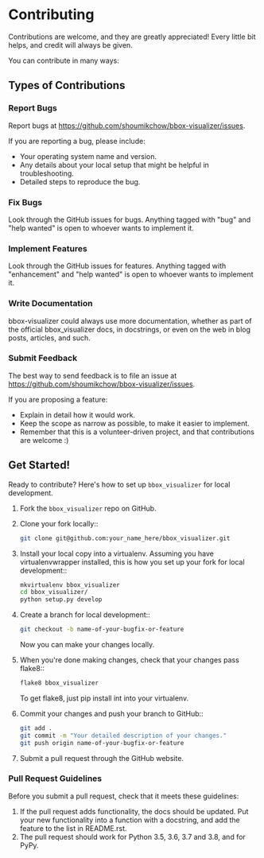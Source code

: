 # Contributing

Contributions are welcome, and they are greatly appreciated! Every little bit
helps, and credit will always be given.

You can contribute in many ways:

## Types of Contributions


### Report Bugs

Report bugs at https://github.com/shoumikchow/bbox-visualizer/issues.

If you are reporting a bug, please include:

* Your operating system name and version.
* Any details about your local setup that might be helpful in troubleshooting.
* Detailed steps to reproduce the bug.

### Fix Bugs


Look through the GitHub issues for bugs. Anything tagged with "bug" and "help
wanted" is open to whoever wants to implement it.

### Implement Features

Look through the GitHub issues for features. Anything tagged with "enhancement"
and "help wanted" is open to whoever wants to implement it.

### Write Documentation


bbox-visualizer could always use more documentation, whether as part of the
official bbox_visualizer docs, in docstrings, or even on the web in blog posts,
articles, and such.

### Submit Feedback


The best way to send feedback is to file an issue at https://github.com/shoumikchow/bbox-visualizer/issues.

If you are proposing a feature:

* Explain in detail how it would work.
* Keep the scope as narrow as possible, to make it easier to implement.
* Remember that this is a volunteer-driven project, and that contributions
  are welcome :)

## Get Started!


Ready to contribute? Here's how to set up `bbox_visualizer` for local development.

1. Fork the `bbox_visualizer` repo on GitHub.
2. Clone your fork locally::

    ```bash
    git clone git@github.com:your_name_here/bbox_visualizer.git
    ```

3. Install your local copy into a virtualenv. Assuming you have virtualenvwrapper installed, this is how you set up your fork for local development::

    ```bash
    mkvirtualenv bbox_visualizer
    cd bbox_visualizer/
    python setup.py develop
    ```

4. Create a branch for local development::

    ```bash
    git checkout -b name-of-your-bugfix-or-feature
    ```

   Now you can make your changes locally.

5. When you're done making changes, check that your changes pass flake8::

    ```bash
    flake8 bbox_visualizer
    ```

   To get flake8, just pip install int into your virtualenv.

6. Commit your changes and push your branch to GitHub::

    ```bash
    git add .
    git commit -m "Your detailed description of your changes."
    git push origin name-of-your-bugfix-or-feature
    ```

7. Submit a pull request through the GitHub website.

### Pull Request Guidelines


Before you submit a pull request, check that it meets these guidelines:

1. If the pull request adds functionality, the docs should be updated. Put
   your new functionality into a function with a docstring, and add the
   feature to the list in README.rst.
2. The pull request should work for Python 3.5, 3.6, 3.7 and 3.8, and for PyPy.